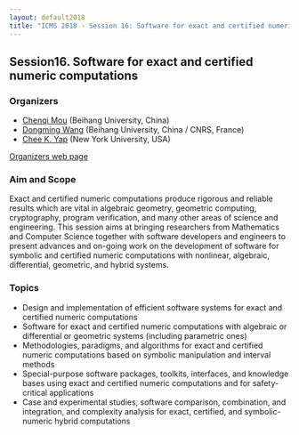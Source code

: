 ```yaml
---
layout: default2018
title: "ICMS 2018 - Session 16: Software for exact and certified numeric computations"
---
```

## Session16. Software for exact and certified numeric computations

### Organizers

*   [Chenqi Mou](mailto:chenqi.mou@gmail.com) (Beihang University, China)
*   [Dongming Wang](mailto:Dongming.Wang@lip6.fr) (Beihang University, China / CNRS, France)
*   [Chee K. Yap](mailto:yap@cs.nyu.edu)  (New York University, USA)

[Organizers web page](http://cmou.net/files/ICMS2018.html)

### Aim and Scope


Exact and certified numeric computations produce rigorous and reliable results which are vital in algebraic geometry, geometric computing, cryptography, program verification, and many other areas of science and engineering. This session aims at bringing researchers from Mathematics and Computer Science together with software developers and engineers to present advances and on-going work on the development of software for symbolic and certified numeric computations with nonlinear, algebraic, differential, geometric, and hybrid systems. 

### Topics 

+ Design and implementation of efficient software systems for exact and certified numeric computations
+ Software for exact and certified numeric computations with algebraic or differential or geometric systems (including parametric ones)
+ Methodologies, paradigms, and algorithms for exact and certified numeric computations based on symbolic manipulation and interval methods
+ Special-purpose software packages, toolkits, interfaces, and knowledge bases using exact and certified numeric computations and for safety-critical applications
+ Case and experimental studies, software comparison, combination, and integration, and complexity analysis for exact, certified, and symbolic-numeric hybrid computations

